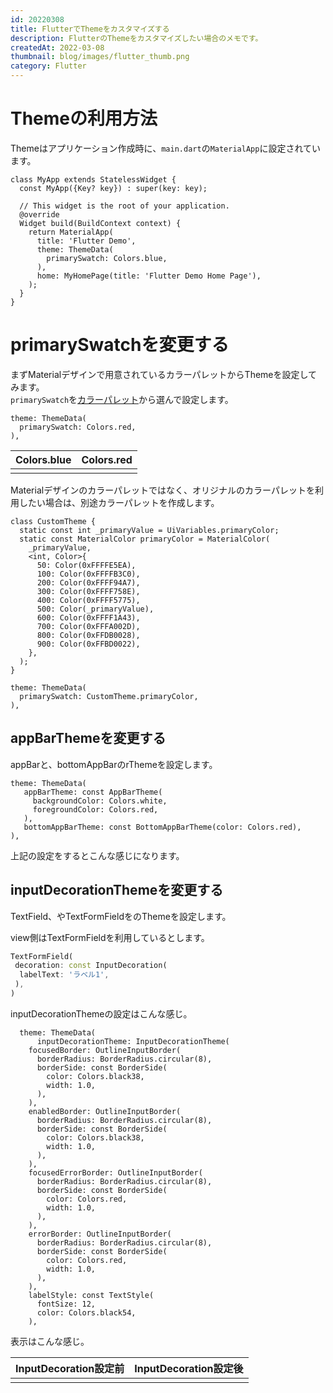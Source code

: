 ```yaml
---
id: 20220308
title: FlutterでThemeをカスタマイズする
description: FlutterのThemeをカスタマイズしたい場合のメモです。
createdAt: 2022-03-08
thumbnail: blog/images/flutter_thumb.png
category: Flutter
---
```


# Themeの利用方法

Themeはアプリケーション作成時に、`main.dart`の`MaterialApp`に設定されています。

```shell
class MyApp extends StatelessWidget {
  const MyApp({Key? key}) : super(key: key);

  // This widget is the root of your application.
  @override
  Widget build(BuildContext context) {
    return MaterialApp(
      title: 'Flutter Demo',
      theme: ThemeData(
        primarySwatch: Colors.blue,
      ),
      home: MyHomePage(title: 'Flutter Demo Home Page'),
    );
  }
}
```

# primarySwatchを変更する

まずMaterialデザインで用意されているカラーパレットからThemeを設定してみます。  
`primarySwatch`を[カラーパレット](https://api.flutter.dev/flutter/material/Colors-class.html)から選んで設定します。

```
theme: ThemeData(
  primarySwatch: Colors.red,
),
```

|Colors.blue|Colors.red|
|---|---|
|<dynamic-image path="blog/images/20220308/01.png" alt="Colors.blue"></dynamic-imag>|<dynamic-image path="blog/images/20220308/02.png" alt="Colors.red" ></dynamic-imag>|

Materialデザインのカラーパレットではなく、オリジナルのカラーパレットを利用したい場合は、別途カラーパレットを作成します。

```
class CustomTheme {
  static const int _primaryValue = UiVariables.primaryColor;
  static const MaterialColor primaryColor = MaterialColor(
    _primaryValue,
    <int, Color>{
      50: Color(0xFFFFE5EA),
      100: Color(0xFFFFB3C0),
      200: Color(0xFFFF94A7),
      300: Color(0xFFFF758E),
      400: Color(0xFFFF5775),
      500: Color(_primaryValue),
      600: Color(0xFFFF1A43),
      700: Color(0xFFFA002D),
      800: Color(0xFFDB0028),
      900: Color(0xFFBD0022),
    },
  );
}   
```

```
theme: ThemeData(
  primarySwatch: CustomTheme.primaryColor,
),
```

## appBarThemeを変更する

appBarと、bottomAppBarのrThemeを設定します。

```
theme: ThemeData(
   appBarTheme: const AppBarTheme(
     backgroundColor: Colors.white,
     foregroundColor: Colors.red,
   ),
   bottomAppBarTheme: const BottomAppBarTheme(color: Colors.red),
),
```

上記の設定をするとこんな感じになります。

<dynamic-image path="blog/images/20220308/03.png" alt="appBarTheme" ></dynamic-image>

## inputDecorationThemeを変更する

TextField、やTextFormFieldをのThemeを設定します。

view側はTextFormFieldを利用しているとします。
```dart
TextFormField(
 decoration: const InputDecoration(
  labelText: 'ラベル1',
 ),
)
```

inputDecorationThemeの設定はこんな感じ。

```
  theme: ThemeData(
      inputDecorationTheme: InputDecorationTheme(
    focusedBorder: OutlineInputBorder(
      borderRadius: BorderRadius.circular(8),
      borderSide: const BorderSide(
        color: Colors.black38,
        width: 1.0,
      ),
    ),
    enabledBorder: OutlineInputBorder(
      borderRadius: BorderRadius.circular(8),
      borderSide: const BorderSide(
        color: Colors.black38,
        width: 1.0,
      ),
    ),
    focusedErrorBorder: OutlineInputBorder(
      borderRadius: BorderRadius.circular(8),
      borderSide: const BorderSide(
        color: Colors.red,
        width: 1.0,
      ),
    ),
    errorBorder: OutlineInputBorder(
      borderRadius: BorderRadius.circular(8),
      borderSide: const BorderSide(
        color: Colors.red,
        width: 1.0,
      ),
    ),
    labelStyle: const TextStyle(
      fontSize: 12,
      color: Colors.black54,
    ),
```

表示はこんな感じ。

|InputDecoration設定前|InputDecoration設定後|
|---|---|
|<dynamic-image path="blog/images/20220308/04.png" alt="inputDecorationTheme" ></dynamic-image>|<dynamic-image path="blog/images/20220308/05.png" alt="inputDecorationTheme" ></dynamic-image>|

